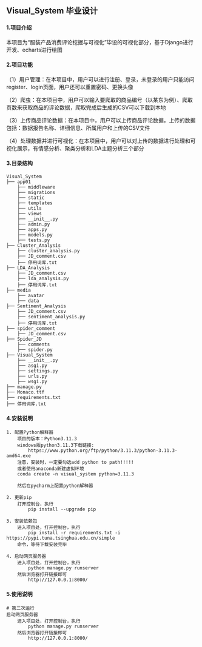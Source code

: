 ## Visual_System 毕业设计

#### 1.项目介绍

本项目为“服装产品消费评论挖掘与可视化”毕设的可视化部分，基于Django进行开发、echarts进行绘图

#### 2.项目功能

（1）用户管理：在本项目中，用户可以进行注册、登录，未登录的用户只能访问register、login页面，用户还可以重置密码、更换头像

（2）爬虫：在本项目中，用户可以输入要爬取的商品编号（以某东为例）、爬取页数来获取商品的评论数据，爬取完成后生成的CSV可以下载到本地

（3）上传商品评论数据：在本项目中，用户可以上传商品评论数据，上传的数据包括：数据报告名称、详细信息、所属用户和上传的CSV文件

（4）处理数据并进行可视化：在本项目中，用户可以对上传的数据进行处理和可视化展示，有情感分析、聚类分析和LDA主题分析三个部分

#### 3.目录结构

```
Visual_System
├── app01
	├── middleware
	├── migrations
	├── static
	├── templates
	├── utils
	├── views
	├── __init__.py
	├── admin.py
	├── apps.py
	├── models.py
	├── tests.py
├── Cluster_Analysis
	├── cluster_analysis.py
	├── JD_comment.csv
	├── 停用词库.txt
├── LDA_Analysis
	├── JD_comment.csv
	├── lda_analysis.py
	├── 停用词库.txt
├── media
	├── avatar
	├── data
├── Sentiment_Analysis
	├── JD_comment.csv
	├── sentiment_analysis.py
	├── 停用词库.txt
├── spider_comment
	├── JD_comment.csv
├── Spider_JD
	├── comments
	├── spider.py
├── Visual_System
	├── __init__.py
	├── asgi.py
	├── settings.py
	├── urls.py
	├── wsgi.py
├── manage.py
├── Monaco.ttf
├── requirements.txt
├── 停用词库.txt
```

#### 4.安装说明

```
1. 配置Python解释器
	项目的版本：Python3.11.3
    windows版python3.11.3下载链接: 
        https://www.python.org/ftp/python/3.11.3/python-3.11.3-amd64.exe
    注意，安装时，一定要勾选add python to path!!!!!
    或者使用anaconda新建虚拟环境
    conda create -n visual_system python=3.11.3
    
    然后在pycharm上配置python解释器

2. 更新pip
    打开控制台，执行
        pip install --upgrade pip

3. 安装依赖包
    进入项目处，打开控制台，执行 
        pip install -r requirements.txt -i https://pypi.tuna.tsinghua.edu.cn/simple
    命令，等待下载安装完毕

4. 启动网页服务器
    进入项目处，打开控制台，执行
        python manage.py runserver
    然后浏览器打开链接即可
        http://127.0.0.1:8000/
```



#### 5.使用说明

```
# 第二次运行
启动网页服务器
    进入项目处，打开控制台，执行
        python manage.py runserver
    然后浏览器打开链接即可
        http://127.0.0.1:8000/
```

